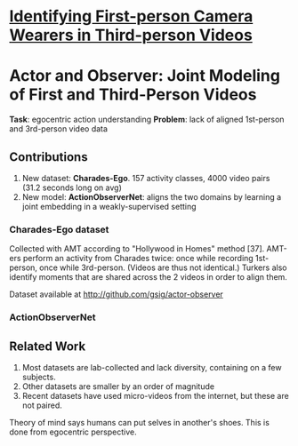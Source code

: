 # [Identifying First-person Camera Wearers in Third-person Videos](http://vision.soic.indiana.edu/publications/)

# Actor and Observer: Joint Modeling of First and Third-Person Videos

**Task**: egocentric action understanding
**Problem**: lack of aligned 1st-person and 3rd-person video data

## Contributions

1. New dataset: **Charades-Ego**. 157 activity classes, 4000 video pairs (31.2 seconds long on avg)
2. New model: **ActionObserverNet**: aligns the two domains by learning a joint embedding in a weakly-supervised setting

### Charades-Ego dataset

Collected with AMT according to "Hollywood in Homes" method [37]. AMT-ers perform an activity from Charades twice: once while recording 1st-person, once while 3rd-person. (Videos are thus not identical.) Turkers also identify moments that are shared across the 2 videos in order to align them.

Dataset available at http://github.com/gsig/actor-observer

### ActionObserverNet



## Related Work

1. Most datasets are lab-collected and lack diversity, containing on a few subjects.
1. Other datasets are smaller by an order of magnitude
1. Recent datasets have used micro-videos from the internet, but these are not paired. 

Theory of mind says humans can put selves in another's shoes. This is done from egocentric perspective.
<!--stackedit_data:
eyJoaXN0b3J5IjpbLTEwNzcyODEyMTEsNDM4ODYwMDc2LDU0Mj
g4MzM5MywtMTczMDg0Njk5XX0=
-->
